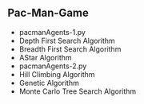 ## Pac-Man-Game

 - pacmanAgents-1.py
  - Depth First Search Algorithm
  - Breadth First Search Algorithm
  - AStar Algorithm
 - pacmanAgents-2.py
  - Hill Climbing Algorithm
  - Genetic Algorithm
  - Monte Carlo Tree Search Algorithm
